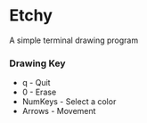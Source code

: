 Etchy
======
A simple terminal drawing program

### Drawing Key
* q - Quit
* 0 - Erase
* NumKeys - Select a color
* Arrows - Movement
